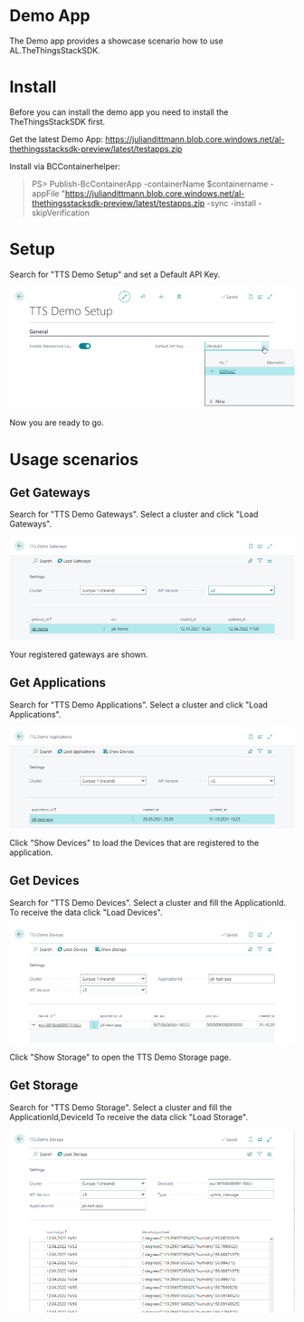 # Demo App

The Demo app provides a showcase scenario how to use AL.TheThingsStackSDK. 

# Install

Before you can install the demo app you need to install the TheThingsStackSDK first.

Get the latest Demo App: https://juliandittmann.blob.core.windows.net/al-thethingsstacksdk-preview/latest/testapps.zip

Install via BCContainerhelper: 

> PS&gt; Publish-BcContainerApp -containerName $containername -appFile "https://juliandittmann.blob.core.windows.net/al-thethingsstacksdk-preview/latest/testapps.zip -sync -install -skipVerification

# Setup

Search for "TTS Demo Setup" and set a Default API Key.  

![TTSSetup](/Docs/assets/TTSSetup.png)

Now you are ready to go.


# Usage scenarios

## Get Gateways

Search for "TTS Demo Gateways". Select a cluster and click "Load Gateways".

![TTSGateways](/Docs/assets/TTS%20Demo%20Gateways.png)

Your registered gateways are shown.


## Get Applications

Search for "TTS Demo Applications". Select a cluster and click "Load Applications".

![TTSGateways](/Docs/assets/TTS%20Demo%20Applications.png)

Click "Show Devices" to load the Devices that are registered to the application.

## Get Devices

Search for "TTS Demo Devices". Select a cluster and fill the ApplicationId. To receive the data click "Load Devices".

![TTSDevices](/Docs/assets/TTS%20Demo%20Devices.png)

Click "Show Storage" to open the TTS Demo Storage page.

## Get Storage

Search for "TTS Demo Storage". Select a cluster and fill the ApplicationId,DeviceId To receive the data click "Load Storage".

![TTSStorage](/Docs/assets/TTS%20Demo%20Storage.png)


